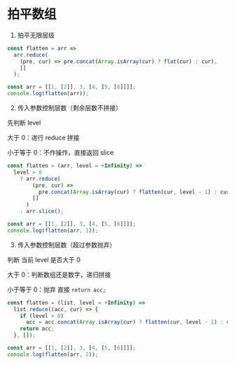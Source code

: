 # 拍平数组

1. 拍平无限层级

```js
const flatten = arr =>
  arr.reduce(
    (pre, cur) => pre.concat(Array.isArray(cur) ? flat(cur) : cur),
    []
  );

const arr = [[1, [2]], 3, [4, [5, [6]]]];
console.log(flatten(arr));
```

2. 传入参数控制层数（剩余层数不拼接）

先判断 level

大于 0：进行 reduce 拼接

小于等于 0：不作操作，直接返回 slice

```js
const flatten = (arr, level = +Infinity) =>
  level > 0
    ? arr.reduce(
        (pre, cur) =>
          pre.concat(Array.isArray(cur) ? flatten(cur, level - 1) : cur),
        []
      )
    : arr.slice();

const arr = [[1, [2]], 3, [4, [5, [6]]]];
console.log(flatten(arr, 1));
```

3. 传入参数控制层数（超过参数抛弃）

判断 当前 level 是否大于 0

大于 0：判断数组还是数字，递归拼接

小于等于 0：抛弃 直接 `return acc;`

```js
const flatten = (list, level = +Infinity) =>
  list.reduce((acc, cur) => {
    if (level > 0)
      acc = acc.concat(Array.isArray(cur) ? flatten(cur, level - 1) : cur);
    return acc;
  }, []);

const arr = [[1, [2]], 3, [4, [5, [6]]]];
console.log(flatten(arr, 2));
```
